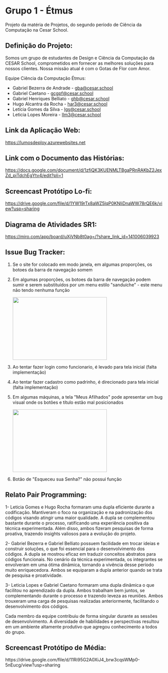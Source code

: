 # Grupo 1 - Étmus
Projeto da matéria de Projetos, do segundo período de Ciência da Computação na Cesar School.

<h2>Definição do Projeto:</h2>

Somos um grupo de estudantes de Design e Ciência da Computação da CESAR School, comprometidos em fornecer as melhores soluções para nossos clientes. Nossa missão atual é com o Gotas de Flor com Amor.

Equipe Ciência da Computação Étmus:
- Gabriel Bezerra de Andrade - gba@cesar.school
- Gabriel Caetano - gcgpf@cesar.school
- Gabriel Henriques Belliato - ghb@cesar.school
- Hugo Alcantra da Rocha - har3@cesar.school
- Letícia Gomes da Silva - lgs@cesar.school
- Leticia Lopes Moreira - llm3@cesar.school

<h2>Link da Aplicação Web:</h2>

https://lumosdeploy.azurewebsites.net 

<h2>Link com o Documento das Histórias:</h2>

https://docs.google.com/document/d/1zfiQK3KUENMLTBgaPRnRAKbZ2JexZd_piTdchEgYtv4/edit?pli=1

<h2>Screencast Protótipo Lo-fi:</h2>

https://drive.google.com/file/d/1YW19rTx8aWZ5lqP0KNIiDnaWW78rQE6k/view?usp=sharing

<h2>Diagrama de Atividades SR1:</h2>

https://miro.com/app/board/uXjVNb8t0ag=/?share_link_id=141006039923

<h2>Issue Bug Tracker:</h2>

1. Se o site for colocado em modo janela, em algumas proporções, os botoes da barra de navegação somem

2. Em algumas proporções, os botoes da barra de navegação podem sumir e serem substituídos por um menu estilo "sanduíche" - este menu não tendo nenhuma função

    <img src="https://github.com/Gabrielbzandrade/G1-Projetos/assets/127201879/1661c787-9a63-44e4-bf53-8b8a86b8c219" width="300" height="200">

3. Ao tentar fazer login como funcionario, é levado para tela inicial (falta implementação)

4. Ao tentar fazer cadastro como padrinho, é direcionado para tela inicial (falta implementação)

5. Em algumas máquinas, a tela "Meus Afilhados" pode apresentar um bug visual onde os botões e título estão mal posicionados

    <img src="https://github.com/Gabrielbzandrade/G1-Projetos/assets/127201879/f056de73-1905-4a91-9d38-55450aad8b4e" width="300" height="200">

6. Botão de "Esqueceu sua Senha?" não possui função

<h2>Relato Pair Programming:</h2>

1- Leticia Gomes e Hugo Rocha formaram uma dupla eficiente durante a codificação. Mantiveram o foco na organização e na padronização dos códigos visando atingir uma maior qualidade. A dupla se complementou bastante durante o processo, ratificando uma experiência positiva da técnica experimentada. Além disso, ambos fizeram pesquisas de forma proativa, trazendo insights valiosos para a evolução do projeto.

2- Gabriel Bezerra e Gabriel Belliato possuem facilidade em trocar ideias e construir soluções, o que foi essencial para o desenvolvimento dos códigos. A dupla se mostrou eficaz em traduzir conceitos abstratos para códigos funcionais. No cenário da técnica experimentada, os integrantes se envolveram em uma ótima dinâmica, tornando a vivência desse período muito enriquecedora. Ambos se equiparam a dupla anterior quando se trata de pesquisa e proatividade.

3- Leticia Lopes e Gabriel Caetano formaram uma dupla dinâmica o que facilitou no aprendizado da dupla. Ambos trabalham bem juntos, se complementando durante o processo e trazendo leveza as reuniões. Ambos trouxeram uma carga de pesquisas realizadas anteriormente, facilitando o desenvolvimento dos códigos. 

Cada membro da equipe contribuiu de forma singular durante as sessões de desenvolvimento. A diversidade de habilidades e perspectivas resultou em um ambiente altamente produtivo que agregou conhecimento a todos do grupo.

<h2>Screencast Protótipo de Média:</h2>
https://drive.google.com/file/d/11Ri95G2A0XiJ4_brw3cqsWMp0-5nEucg/view?usp=sharing
